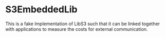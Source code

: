 # S3EmbeddedLib
This is a fake Implementation of LibS3 such that it can be linked together with applications to measure the costs for external communication.
